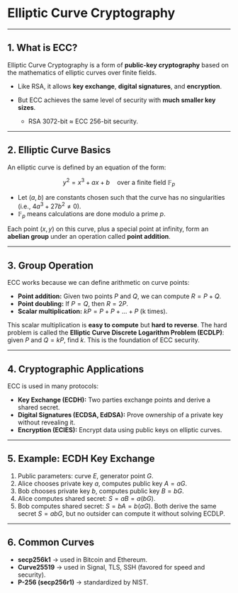 # Elliptic Curve Cryptography

---

## 1. What is ECC?

Elliptic Curve Cryptography is a form of **public-key cryptography** based on the mathematics of elliptic curves over finite fields.

* Like RSA, it allows **key exchange**, **digital signatures**, and **encryption**.
* But ECC achieves the same level of security with **much smaller key sizes**.

   * RSA 3072-bit ≈ ECC 256-bit security.

---

## 2. Elliptic Curve Basics
An elliptic curve is defined by an equation of the form:

$$
y^2 = x^3 + ax + b \quad \text{over a finite field } \mathbb{F}_p
$$

* Let $(a,b)$ are constants chosen such that the curve has no singularities (i.e., $4a^3 + 27b^2 \neq 0$).
* $\mathbb{F}_p$ means calculations are done modulo a prime $p$.

Each point $(x,y)$ on this curve, plus a special point at infinity, form an **abelian group** under an operation called **point addition**.

---

## 3. Group Operation

ECC works because we can define arithmetic on curve points:

* **Point addition:** Given two points $P$ and $Q$, we can compute $R = P + Q$.
* **Point doubling:** If $P = Q$, then $R = 2P$.
* **Scalar multiplication:** $kP = P + P + \dots + P$ (k times).

This scalar multiplication is **easy to compute** but **hard to reverse**.
The hard problem is called the **Elliptic Curve Discrete Logarithm Problem (ECDLP)**: given $P$ and $Q = kP$, find $k$. This is the foundation of ECC security.

---

## 4. Cryptographic Applications

ECC is used in many protocols:

* **Key Exchange (ECDH):** Two parties exchange points and derive a shared secret.
* **Digital Signatures (ECDSA, EdDSA):** Prove ownership of a private key without revealing it.
* **Encryption (ECIES):** Encrypt data using public keys on elliptic curves.

---

## 5. Example: ECDH Key Exchange

1. Public parameters: curve $E$, generator point $G$.
2. Alice chooses private key $a$, computes public key $A = aG$.
3. Bob chooses private key $b$, computes public key $B = bG$.
4. Alice computes shared secret: $S = aB = a(bG)$.
5. Bob computes shared secret: $S = bA = b(aG)$.
   Both derive the same secret $S = abG$, but no outsider can compute it without solving ECDLP.

---

## 6. Common Curves

* **secp256k1** → used in Bitcoin and Ethereum.
* **Curve25519** → used in Signal, TLS, SSH (favored for speed and security).
* **P-256 (secp256r1)** → standardized by NIST.
